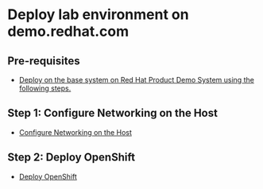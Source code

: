 # Deploy lab environment on demo.redhat.com

## Pre-requisites
* [Deploy on the base system on Red Hat Product Demo System using the following steps.](https://tosin2013.github.io/qubinode_navigator/deployments/demo-redhat-com.html)

## Step 1: Configure Networking on the Host
* [Configure Networking on the Host](step1.md)
  
## Step 2: Deploy OpenShift
* [Deploy OpenShift](step2.md)
